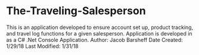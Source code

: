 # The-Traveling-Salesperson

This is an application developed to ensure account set up, product tracking, and travel log functions for a given salesperson. 
Application is developed in as a C# .Net Console Application. 
Author: Jacob Barsheff
Date Created: 1/29/18
Last Modified: 1/31/18
